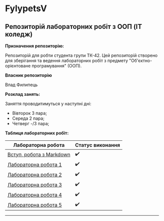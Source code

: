 # FylypetsV
## Репозиторій лабораторних робіт з ООП (IT коледж)
**Призначення репозиторію:**

Репозиторій для робти студента групи ТК-42. Цей репозиторій створено для зберігання та ведення лабораторних робіт з предмету "Об'єктно-орієнтоване програмування" (ООП).

**Власник репозиторію**

Влад Филипець

**Розклад занять:**

Заняття проводитимуться у наступні дні:
- Вівторок 3 пара;
- Середа 2 пара;
- Четверг -/3 пара;

**Таблиця лабораторних робіт:**

| Лабораторна робота | Статус виконання |
|-------------------------------------------|---------------|
| [Вступ, робота з Markdown](init/readme.md)                        |:heavy_check_mark:|
| [Лабораторна робота 1](01_lab/readme.md)                          |:heavy_check_mark:|
| [Лабораторна робота 2](2_lab/readme.md)                           |:heavy_check_mark:|
| [Лабораторна робота 3](3_lab/readme.md)                           |:heavy_check_mark:|
| [Лабораторна робота 4](4_lab/readme.md)                           |:heavy_check_mark:|
| [Лабораторна робота 5](https://fylypetsv.github.io/FylypetsV/)  |:heavy_check_mark:|


---

